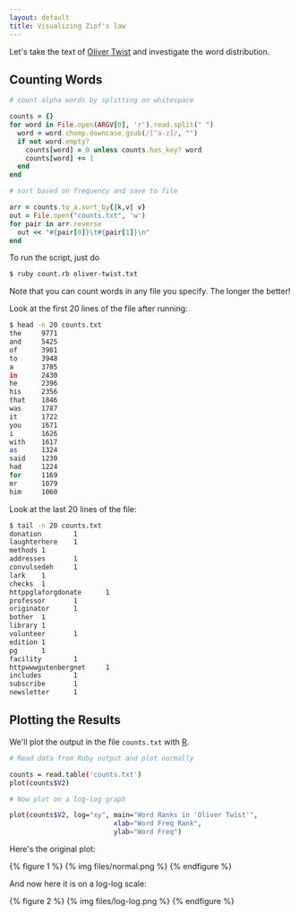 ```yaml
---
layout: default
title: Visualizing Zipf's law
---
```


Let's take the text of [Oliver Twist]({{site.baseurl}}/files/oliver-twist.txt)
and investigate the word distribution.

## Counting Words

```ruby
# count alpha words by splitting on whitespace

counts = {}
for word in File.open(ARGV[0], 'r').read.split(" ")
  word = word.chomp.downcase.gsub(/[^a-z]/, "")
  if not word.empty?
    counts[word] = 0 unless counts.has_key? word
    counts[word] += 1
  end
end

# sort based on frequency and save to file

arr = counts.to_a.sort_by{|k,v| v}
out = File.open("counts.txt", 'w')
for pair in arr.reverse
  out << "#{pair[0]}\t#{pair[1]}\n"
end
```

To run the script, just do

```bash
$ ruby count.rb oliver-twist.txt
```

Note that you can count words in any file you specify. The longer the better!

Look at the first 20 lines of the file after running:

```bash
$ head -n 20 counts.txt
the     9771
and     5425
of      3981
to      3948
a       3785
in      2430
he      2396
his     2356
that    1846
was     1787
it      1722
you     1671
i       1626
with    1617
as      1324
said    1230
had     1224
for     1169
mr      1079
him     1060
```

Look at the last 20 lines of the file:

```bash
$ tail -n 20 counts.txt
donation        1
laughterhere    1
methods 1
addresses       1
convulsedeh     1
lark    1
checks  1
httppglaforgdonate      1
professor       1
originator      1
bother  1
library 1
volunteer       1
edition 1
pg      1
facility        1
httpwwwgutenbergnet     1
includes        1
subscribe       1
newsletter      1
```

## Plotting the Results

We'll plot the output in the file `counts.txt` with
[R](http://www.r-project.org/).

```bash
# Read data from Ruby output and plot normally

counts = read.table('counts.txt')
plot(counts$V2)

# Now plot on a log-log graph

plot(counts$V2, log="xy", main="Word Ranks in 'Oliver Twist'",
                          xlab="Word Freq Rank",
                          ylab="Word Freq")
```

Here's the original plot:

{% figure 1 %}
{% img files/normal.png %}
{% endfigure %}

And now here it is on a log-log scale:

{% figure 2 %}
{% img files/log-log.png %}
{% endfigure %}

